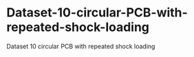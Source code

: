 # Dataset-10-circular-PCB-with-repeated-shock-loading
Dataset 10 circular PCB with repeated shock loading
